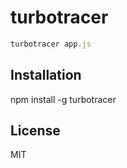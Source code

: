 # turbotracer

```js
turbotracer app.js
```

## Installation

npm install -g turbotracer

## License

MIT

